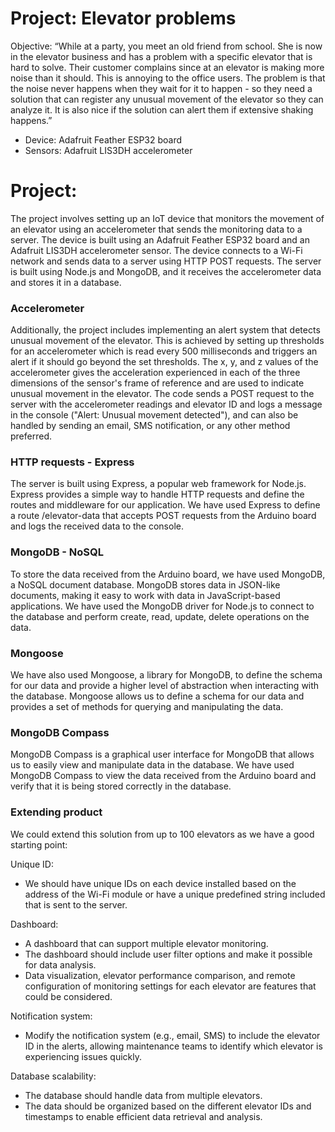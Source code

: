 # Project: Elevator problems
Objective: “While at a party, you meet an old friend from school. She is now in the elevator business and has a problem with a specific elevator that is hard to solve. Their customer complains since at an elevator is making more noise than it should. This is annoying to the office users. The problem is that the noise never happens when they wait for it to happen - so they need a solution that can register any unusual movement of the elevator so they can analyze it. It is also nice if the solution can alert them if extensive shaking happens.”
- Device: Adafruit Feather ESP32 board 
- Sensors: Adafruit LIS3DH accelerometer

# Project:
The project involves setting up an IoT device that monitors the movement of an elevator using an accelerometer that sends the monitoring data to a server. The device is built using an Adafruit Feather ESP32 board and an Adafruit LIS3DH accelerometer sensor.
The device connects to a Wi-Fi network and sends data to a server using HTTP POST requests. The server is built using Node.js and MongoDB, and it receives the accelerometer data and stores it in a database.

### Accelerometer
Additionally, the project includes implementing an alert system that detects unusual movement of the elevator. This is achieved by setting up thresholds for an accelerometer which is read every 500 milliseconds and triggers an alert if it should go beyond the set thresholds.
The x, y, and z values of the accelerometer gives the acceleration experienced in each of the three dimensions of the sensor's frame of reference and are used to indicate unusual movement in the elevator. The code sends a POST request to the server with the accelerometer readings and elevator ID and logs a message in the console ("Alert: Unusual
movement detected"), and can also be handled by sending an email, SMS notification, or any other method preferred.

### HTTP requests - Express
The server is built using Express, a popular web framework for Node.js. Express provides a simple way to handle HTTP requests and define the routes and middleware for our application. We have used Express to define a route /elevator-data that accepts POST requests from the Arduino board and logs the received data to the console.

### MongoDB - NoSQL
To store the data received from the Arduino board, we have used MongoDB, a NoSQL document database. MongoDB stores data in JSON-like documents, making it easy to work
with data in JavaScript-based applications. We have used the MongoDB driver for Node.js to connect to the database and perform create, read, update, delete operations on the data.

### Mongoose
We have also used Mongoose, a library for MongoDB, to define the schema for our data and provide a higher level of abstraction when interacting with the database. Mongoose allows us to define a schema for our data and provides a set of methods for querying and manipulating the data.

### MongoDB Compass
MongoDB Compass is a graphical user interface for MongoDB that allows us to easily view and manipulate data in the database. We have used MongoDB Compass to view the data received from the Arduino board and verify that it is being stored correctly in the database.

### Extending product
We could extend this solution from up to 100 elevators as we have a good starting point:

Unique ID:
- We should have unique IDs on each device installed based on the address of the Wi-Fi module or have a unique predefined string included that is sent to the server.

Dashboard:
- A dashboard that can support multiple elevator monitoring.
- The dashboard should include user filter options and make it possible for data analysis.
- Data visualization, elevator performance comparison, and remote configuration of monitoring settings for each elevator are features that could be considered.

Notification system:
- Modify the notification system (e.g., email, SMS) to include the elevator ID in the alerts, allowing maintenance teams to identify which elevator is experiencing issues quickly.

Database scalability:
- The database should handle data from multiple elevators.
- The data should be organized based on the different elevator IDs and timestamps to enable efficient data retrieval and analysis.
